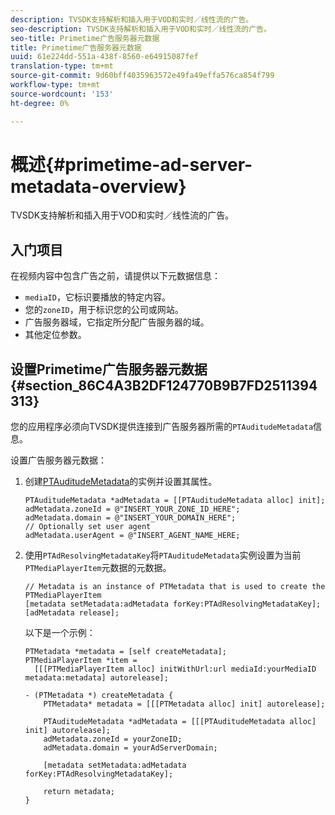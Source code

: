 ```yaml
---
description: TVSDK支持解析和插入用于VOD和实时／线性流的广告。
seo-description: TVSDK支持解析和插入用于VOD和实时／线性流的广告。
seo-title: Primetime广告服务器元数据
title: Primetime广告服务器元数据
uuid: 61e224dd-551a-438f-8560-e64915087fef
translation-type: tm+mt
source-git-commit: 9d60bff4035963572e49fa49effa576ca854f799
workflow-type: tm+mt
source-wordcount: '153'
ht-degree: 0%

---
```



# 概述{#primetime-ad-server-metadata-overview}

TVSDK支持解析和插入用于VOD和实时／线性流的广告。

## 入门项目

在视频内容中包含广告之前，请提供以下元数据信息：

* `mediaID`，它标识要播放的特定内容。
* 您的`zoneID`，用于标识您的公司或网站。
* 广告服务器域，它指定所分配广告服务器的域。
* 其他定位参数。

## 设置Primetime广告服务器元数据{#section_86C4A3B2DF124770B9B7FD2511394313}

您的应用程序必须向TVSDK提供连接到广告服务器所需的`PTAuditudeMetadata`信息。

设置广告服务器元数据：

1. 创建[PTAuditudeMetadata](https://help.adobe.com/en_US/primetime/api/psdk/appledoc/Classes/PTAuditudeMetadata.html)的实例并设置其属性。

   ```
   PTAuditudeMetadata *adMetadata = [[PTAuditudeMetadata alloc] init];  
   adMetadata.zoneId = @"INSERT_YOUR_ZONE_ID_HERE"; 
   adMetadata.domain = @"INSERT_YOUR_DOMAIN_HERE"; 
   // Optionally set user agent 
   adMetadata.userAgent = @"INSERT_AGENT_NAME_HERE; 
   ```

1. 使用`PTAdResolvingMetadataKey`将`PTAuditudeMetadata`实例设置为当前`PTMediaPlayerItem`元数据的元数据。

   ```
   // Metadata is an instance of PTMetadata that is used to create the PTMediaPlayerItem 
   [metadata setMetadata:adMetadata forKey:PTAdResolvingMetadataKey];  
   [adMetadata release];
   ```

   以下是一个示例：

   ```
   PTMetadata *metadata = [self createMetadata]; 
   PTMediaPlayerItem *item =  
     [[[PTMediaPlayerItem alloc] initWithUrl:url mediaId:yourMediaID metadata:metadata] autorelease]; 
   
   - (PTMetadata *) createMetadata { 
       PTMetadata* metadata = [[[PTMetadata alloc] init] autorelease]; 
   
       PTAuditudeMetadata *adMetadata = [[[PTAuditudeMetadata alloc] init] autorelease];  
       adMetadata.zoneId = yourZoneID; 
       adMetadata.domain = yourAdServerDomain; 
   
       [metadata setMetadata:adMetadata forKey:PTAdResolvingMetadataKey]; 
   
       return metadata; 
   }
   ```
